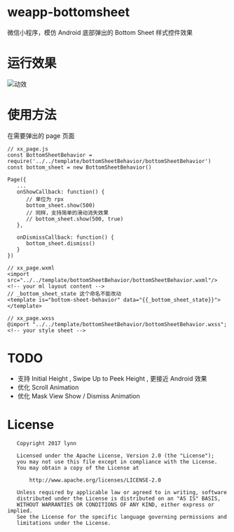 # weapp-bottomsheet
微信小程序，模仿 Android 底部弹出的 Bottom Sheet 样式控件效果  
  
# 运行效果  
![动效](https://github.com/lynnzc/weapp-bottomsheet/blob/master/res/weapp-bs-snap.gif)  
  
# 使用方法    
在需要弹出的 page 页面
```  
// xx_page.js
const BottomSheetBehavior = require('../../template/bottomSheetBehavior/bottomSheetBehavior')  
const bottom_sheet = new BottomSheetBehavior()  

Page({
   ...  
   onShowCallback: function() {  
      // 单位为 rpx  
      bottom_sheet.show(500)  
      // 同样，支持简单的滑动消失效果  
      // bottom_sheet.show(500, true)  
   },  
  
   onDismissCallback: function() {  
      bottom_sheet.dismiss()  
   }  
})  

// xx_page.wxml
<import src="../../template/bottomSheetBehavior/bottomSheetBehavior.wxml"/>  
<!-- your ml layout content -->
// _bottom_sheet_state 这个命名不能改动
<template is="bottom-sheet-behavior" data="{{_bottom_sheet_state}}"></template>  

// xx_page.wxss
@import "../../template/bottomSheetBehavior/bottomSheetBehavior.wxss";  
<!-- your style sheet -->
```  

# TODO
 - 支持 Initial Height , Swipe Up to Peek Height , 更接近 Android 效果  
 - 优化 Scroll Animation
 - 优化 Mask View Show / Dismiss Animation

# License  
```  
   Copyright 2017 lynn

   Licensed under the Apache License, Version 2.0 (the "License");
   you may not use this file except in compliance with the License.
   You may obtain a copy of the License at

       http://www.apache.org/licenses/LICENSE-2.0

   Unless required by applicable law or agreed to in writing, software
   distributed under the License is distributed on an "AS IS" BASIS,
   WITHOUT WARRANTIES OR CONDITIONS OF ANY KIND, either express or implied.
   See the License for the specific language governing permissions and
   limitations under the License.
```  
  
